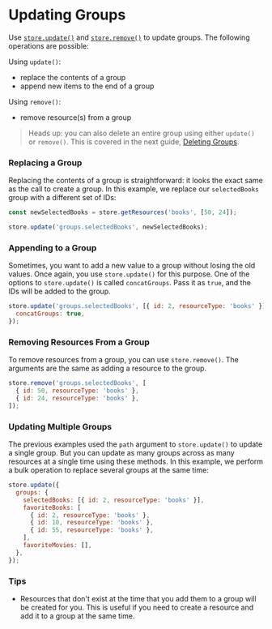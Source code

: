 # Updating Groups

Use [`store.update()`](../api-reference/store.md#update-path-changes-options) and
[`store.remove()`](../api-reference/store.md#remove-path-changes) to update groups. The following operations are possible:

Using `update()`:

* replace the contents of a group
* append new items to the end of a group

Using `remove()`:

* remove resource(s) from a group

> Heads up: you can also delete an entire group using either `update()` or `remove()`. This
> is covered in the next guide, [Deleting Groups](deleting-groups.md).

### Replacing a Group

Replacing the contents of a group is straightforward: it looks the exact same as the call
to create a group. In this example, we replace our `selectedBooks` group with a different
set of IDs:

```js
const newSelectedBooks = store.getResources('books', [50, 24]);

store.update('groups.selectedBooks', newSelectedBooks);
```

### Appending to a Group

Sometimes, you want to add a new value to a group without losing the old values. Once again,
you use `store.update()` for this purpose. One of the options to `store.update()` is called
`concatGroups`. Pass it as `true`, and the IDs will be added to the group.

```js
store.update('groups.selectedBooks', [{ id: 2, resourceType: 'books' }], {
  concatGroups: true,
});
```

### Removing Resources From a Group

To remove resources from a group, you can use `store.remove()`. The arguments are the same as
adding a resource to the group.

```js
store.remove('groups.selectedBooks', [
  { id: 50, resourceType: 'books' },
  { id: 24, resourceType: 'books' },
]);
```

### Updating Multiple Groups

The previous examples used the `path` argument to `store.update()` to
update a single group. But you can update as many groups across as many resources at a single
time using these methods. In this example, we perform a bulk operation to replace
several groups at the same time:

```js
store.update({
  groups: {
    selectedBooks: [{ id: 2, resourceType: 'books' }],
    favoriteBooks: [
      { id: 2, resourceType: 'books' },
      { id: 10, resourceType: 'books' },
      { id: 55, resourceType: 'books' },
    ],
    favoriteMovies: [],
  },
});
```

### Tips

* Resources that don't exist at the time that you add them to a group will be created for you. This is
  useful if you need to create a resource and add it to a group at the same time.
